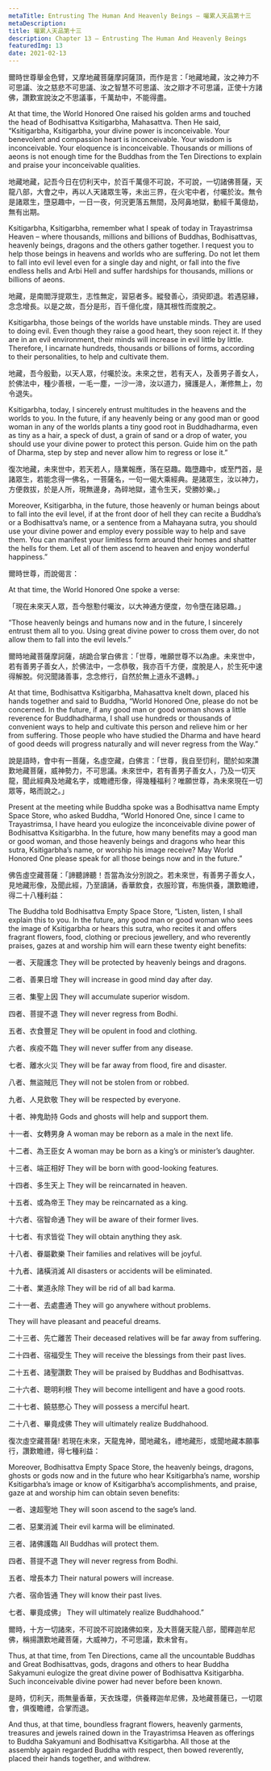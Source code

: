 ```yaml
---
metaTitle: Entrusting The Human And Heavenly Beings — 囑累人天品第十三
metaDescription:
title: 囑累人天品第十三
description: Chapter 13 — Entrusting The Human And Heavenly Beings
featuredImg: 13
date: 2021-02-13
---
```


爾時世尊舉金色臂，又摩地藏菩薩摩訶薩頂，而作是言：「地藏地藏，汝之神力不可思議、汝之慈悲不可思議、汝之智慧不可思議、汝之辯才不可思議，正使十方諸佛，讚歎宣說汝之不思議事，千萬劫中，不能得盡。

At that time, the World Honored One raised his golden arms and touched the head of Bodhisattva Ksitigarbha, Mahasattva. Then He said, “Ksitigarbha, Ksitigarbha, your divine power is inconceivable. Your benevolent and compassion heart is inconceivable. Your wisdom is inconceivable. Your eloquence is inconceivable. Thousands or millions of aeons is not enough time for the Buddhas from the Ten Directions to explain and praise your inconceivable qualities.

地藏地藏，記吾今日在忉利天中，於百千萬億不可說，不可說，一切諸佛菩薩，天龍八部，大會之中，再以人天諸眾生等，未出三界，在火宅中者，付囑於汝。無令是諸眾生，墮惡趣中，一日一夜，何況更落五無間，及阿鼻地獄，動經千萬億劫，無有出期。

Ksitigarbha, Ksitigarbha, remember what I speak of today in Trayastrimsa Heaven – where thousands, millions and billions of Buddhas, Bodhisattvas, heavenly beings, dragons and the others gather together. I request you to help those beings in heavens and worlds who are suffering. Do not let them to fall into evil level even for a single day and night, or fall into the five endless hells and Arbi Hell and suffer hardships for thousands, millions or billions of aeons.

地藏，是南閻浮提眾生，志性無定，習惡者多。縱發善心，須臾即退。若遇惡緣，念念增長。以是之故，吾分是形，百千億化度，隨其根性而度脫之。

Ksitigarbha, those beings of the worlds have unstable minds. They are used to doing evil. Even though they raise a good heart, they soon reject it. If they are in an evil environment, their minds will increase in evil little by little. Therefore, I incarnate hundreds, thousands or billions of forms, according to their personalities, to help and cultivate them.

地藏，吾今殷勤，以天人眾，付囑於汝。未來之世，若有天人，及善男子善女人，於佛法中，種少善根，一毛一塵，一沙一渧，汝以道力，擁護是人，漸修無上，勿令退失。

Ksitigarbha, today, I sincerely entrust multitudes in the heavens and the worlds to you. In the future, if any heavenly being or any good man or good woman in any of the worlds plants a tiny good root in Buddhadharma, even as tiny as a hair, a speck of dust, a grain of sand or a drop of water, you should use your divine power to protect this person. Guide him on the path of Dharma, step by step and never allow him to regress or lose it.”

復次地藏，未來世中，若天若人，隨業報應，落在惡趣。臨墮趣中，或至門首，是諸眾生，若能念得一佛名，一菩薩名，一句一偈大乘經典。是諸眾生，汝以神力，方便救拔，於是人所，現無邊身，為碎地獄，遣令生天，受勝妙樂。」

Moreover, Ksitigarbha, in the future, those heavenly or human beings about to fall into the evil level, if at the front door of hell they can recite a Buddha’s or a Bodhisattva’s name, or a sentence from a Mahayana sutra, you should use your divine power and employ every possible way to help and save them. You can manifest your limitless form around their homes and shatter the hells for them. Let all of them ascend to heaven and enjoy wonderful happiness.”

爾時世尊，而說偈言：

At that time, the World Honored One spoke a verse:

「現在未來天人眾，吾今慇懃付囑汝，以大神通方便度，勿令墮在諸惡趣。」

“Those heavenly beings and humans now and in the future, I sincerely entrust them all to you. Using great divine power to cross them over, do not allow them to fall into the evil levels.”

爾時地藏菩薩摩訶薩，胡跪合掌白佛言：「世尊，唯願世尊不以為慮。未來世中，若有善男子善女人，於佛法中，一念恭敬，我亦百千方便，度脫是人，於生死中速得解脫。何況聞諸善事，念念修行，自然於無上道永不退轉。」

At that time, Bodhisattva Ksitigarbha, Mahasattva knelt down, placed his hands together and said to Buddha, “World Honored One, please do not be concerned. In the future, if any good man or good woman shows a little reverence for Buddhadharma, I shall use hundreds or thousands of convenient ways to help and cultivate this person and relieve him or her from suffering. Those people who have studied the Dharma and have heard of good deeds will progress naturally and will never regress from the Way.”

說是語時，會中有一菩薩，名虛空藏，白佛言：「世尊，我自至忉利，聞於如來讚歎地藏菩薩，威神勢力，不可思議。未來世中，若有善男子善女人，乃及一切天龍，聞此經典及地藏名字，或瞻禮形像，得幾種福利？唯願世尊，為未來現在一切眾等，略而說之。」

Present at the meeting while Buddha spoke was a Bodhisattva name Empty Space Store, who asked Buddha, “World Honored One, since I came to Trayastrimsa, I have heard you eulogize the inconceivable divine power of Bodhisattva Ksitigarbha. In the future, how many benefits may a good man or good woman, and those heavenly beings and dragons who hear this sutra, Ksitigarbha’s name, or worship his image receive? May World Honored One please speak for all those beings now and in the future.”

佛告虛空藏菩薩：「諦聽諦聽！吾當為汝分別說之。若未來世，有善男子善女人，見地藏形像，及聞此經，乃至讀誦，香華飲食，衣服珍寶，布施供養，讚歎瞻禮，得二十八種利益：

The Buddha told Bodhisattva Empty Space Store, “Listen, listen, I shall explain this to you. In the future, any good man or good woman who sees the image of Ksitigarbha or hears this sutra, who recites it and offers fragrant flowers, food, clothing or precious jewellery, and who reverently praises, gazes at and worship him will earn these twenty eight benefits:

一者、天龍護念
They will be protected by heavenly beings and dragons.

二者、善果日增
They will increase in good mind day after day.

三者、集聖上因
They will accumulate superior wisdom.

四者、菩提不退
They will never regress from Bodhi.

五者、衣食豐足
They will be opulent in food and clothing.

六者、疾疫不臨
They will never suffer from any disease.

七者、離水火災
They will be far away from flood, fire and disaster.

八者、無盜賊厄
They will not be stolen from or robbed.

九者、人見欽敬
They will be respected by everyone.

十者、神鬼助持
Gods and ghosts will help and support them.

十一者、女轉男身
A woman may be reborn as a male in the next life.

十二者、為王臣女
A woman may be born as a king’s or minister’s daughter.

十三者、端正相好
They will be born with good-looking features.

十四者、多生天上
They will be reincarnated in heaven.

十五者、或為帝王
They may be reincarnated as a king.

十六者、宿智命通
They will be aware of their former lives.

十七者、有求皆從
They will obtain anything they ask.

十八者、眷屬歡樂
Their families and relatives will be joyful.

十九者、諸橫消滅
All disasters or accidents will be eliminated.

二十者、業道永除
They will be rid of all bad karma.

二十一者、去處盡通
They will go anywhere without problems.

They will have pleasant and peaceful dreams.

二十三者、先亡離苦
Their deceased relatives will be far away from suffering.

二十四者、宿福受生
They will receive the blessings from their past lives.

二十五者、諸聖讚歎
They will be praised by Buddhas and Bodhisattvas.

二十六者、聰明利根
They will become intelligent and have a good roots.

二十七者、饒慈愍心
They will possess a merciful heart.

二十八者、畢竟成佛
They will ultimately realize Buddhahood.

復次虛空藏菩薩! 若現在未來，天龍鬼神，聞地藏名，禮地藏形，或聞地藏本願事行，讚歎瞻禮，得七種利益：

Moreover, Bodhisattva Empty Space Store, the heavenly beings, dragons, ghosts or gods now and in the future who hear Ksitigarbha’s name, worship Ksitigarbha’s image or know of Ksitigarbha’s accomplishments, and praise, gaze at and worship him can obtain seven benefits:

一者、速超聖地
They will soon ascend to the sage’s land.

二者、惡業消滅
Their evil karma will be eliminated.

三者、諸佛護臨
All Buddhas will protect them.

四者、菩提不退
They will never regress from Bodhi.

五者、增長本力
Their natural powers will increase.

六者、宿命皆通
They will know their past lives.

七者、畢竟成佛」
They will ultimately realize Buddhahood.”

爾時，十方一切諸來，不可說不可說諸佛如來，及大菩薩天龍八部，聞釋迦牟尼佛，稱揚讚歎地藏菩薩，大威神力，不可思議，歎未曾有。

Thus, at that time, from Ten Directions, came all the uncountable Buddhas and Great Bodhisattvas, gods, dragons and others to hear Buddha Sakyamuni eulogize the great divine power of Bodhisattva Ksitigarbha. Such inconceivable divine power had never before been known.

是時，忉利天，雨無量香華，天衣珠瓔，供養釋迦牟尼佛，及地藏菩薩已，一切眾會，俱復瞻禮，合掌而退。

And thus, at that time, boundless fragrant flowers, heavenly garments, treasures and jewels rained down in the Trayastrimsa Heaven as offerings to Buddha Sakyamuni and Bodhisattva Ksitigarbha. All those at the assembly again regarded Buddha with respect, then bowed reverently, placed their hands together, and withdrew.
